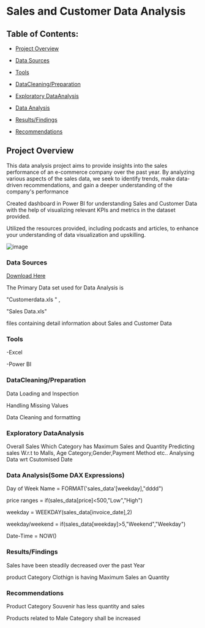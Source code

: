 # Sales and Customer Data Analysis


## Table of Contents:

- [Project Overview](#project-overview)

- [Data Sources](#data-sources)


- [Tools](#tools)
  

- [DataCleaning/Preparation](#datacleaning/preparation)


- [Exploratory DataAnalysis](#exploratory-dataanlaysis)


- [Data Analysis](#data-analysis)
  

- [Results/Findings](#results/findings)
  

- [Recommendations](#recommendations)
  


## Project Overview

This data analysis project aims to provide insights into the sales performance of an e-commerce company over the past year. By analyzing various aspects of the sales data, we seek to identify trends, make data-driven recommendations, and gain a deeper understanding of the company's performance

Created dashboard in Power BI for understanding Sales and Customer Data  with the help of visualizing relevant KPIs and metrics in the dataset provided.

Utilized the resources provided, including podcasts and articles, to enhance your understanding of data visualization and upskilling.
 

 ![image](https://github.com/ramkamarajugadda/Portfolio/assets/154403806/c00e03ba-ea21-4b2e-a78b-de495b70ec10)

 

### Data Sources

[Download Here](https://www.kaggle.com/datasets/dataceo/sales-and-customer-data/data)

 The Primary Data set used for Data Analysis is 
 
 "Customerdata.xls " , 
 
 "Sales Data.xls"
 
 files containing detail information about Sales and Customer Data
 
### Tools 

-Excel

-Power BI

### DataCleaning/Preparation


Data Loading and Inspection

Handling Missing Values

Data Cleaning and formatting

### Exploratory DataAnalysis


Overall Sales 
Which Category has Maximum Sales and Quantity
Predicting sales W.r.t to Malls, Age Category,Gender,Payment Method etc..
Analysing Data wrt Csutomised Date

### Data Analysis(Some DAX Expressions)


Day of Week Name = FORMAT('sales_data'[weekday],"dddd")

price ranges = if(sales_data[price]<500,"Low","High")

weekday = WEEKDAY(sales_data[invoice_date],2)

weekday/weekend = if(sales_data[weekday]>5,"Weekend","Weekday")

Date-Time = NOW()

### Results/Findings


Sales have been steadily decreased over the past Year

product Category Clothign is having Maximum Sales an Quantity

### Recommendations


Product Category Souvenir has less quantity and sales

Products related to Male Category shall be increased







